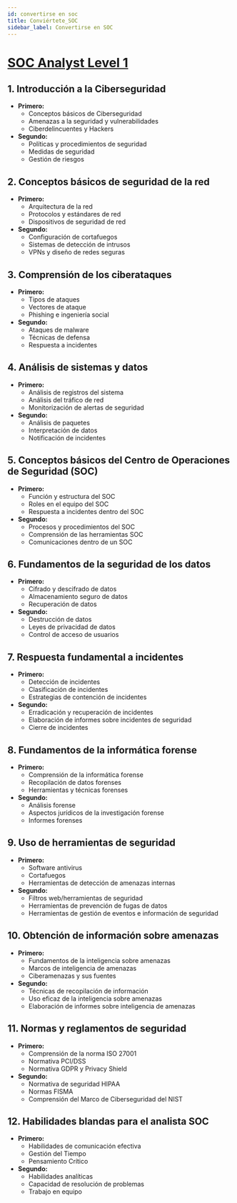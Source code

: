 ```yaml
---
id: convertirse en soc
title: Conviértete_SOC
sidebar_label: Convertirse en SOC
---
```


# [SOC Analyst Level 1](https://roadmap.sh/ai/soc-analyst-level-1-wi5uc)

## 1. Introducción a la Ciberseguridad

- **Primero:**
  - Conceptos básicos de Ciberseguridad
  - Amenazas a la seguridad y vulnerabilidades
  - Ciberdelincuentes y Hackers
- **Segundo:**
  - Políticas y procedimientos de seguridad
  - Medidas de seguridad
  - Gestión de riesgos

## 2. Conceptos básicos de seguridad de la red

- **Primero:**
  - Arquitectura de la red
  - Protocolos y estándares de red
  - Dispositivos de seguridad de red
- **Segundo:**
  - Configuración de cortafuegos
  - Sistemas de detección de intrusos
  - VPNs y diseño de redes seguras

## 3. Comprensión de los ciberataques

- **Primero:**
  - Tipos de ataques
  - Vectores de ataque
  - Phishing e ingeniería social
- **Segundo:**
  - Ataques de malware
  - Técnicas de defensa
  - Respuesta a incidentes

## 4. Análisis de sistemas y datos

- **Primero:**
  - Análisis de registros del sistema
  - Análisis del tráfico de red
  - Monitorización de alertas de seguridad
- **Segundo:**
  - Análisis de paquetes
  - Interpretación de datos
  - Notificación de incidentes

## 5. Conceptos básicos del Centro de Operaciones de Seguridad (SOC)

- **Primero:**
  - Función y estructura del SOC
  - Roles en el equipo del SOC
  - Respuesta a incidentes dentro del SOC
- **Segundo:**
  - Procesos y procedimientos del SOC
  - Comprensión de las herramientas SOC
  - Comunicaciones dentro de un SOC

## 6. Fundamentos de la seguridad de los datos

- **Primero:**
  - Cifrado y descifrado de datos
  - Almacenamiento seguro de datos
  - Recuperación de datos
- **Segundo:**
  - Destrucción de datos
  - Leyes de privacidad de datos
  - Control de acceso de usuarios

## 7. Respuesta fundamental a incidentes

- **Primero:**
  - Detección de incidentes
  - Clasificación de incidentes
  - Estrategias de contención de incidentes
- **Segundo:**
  - Erradicación y recuperación de incidentes
  - Elaboración de informes sobre incidentes de seguridad
  - Cierre de incidentes

## 8. Fundamentos de la informática forense

- **Primero:**
  - Comprensión de la informática forense
  - Recopilación de datos forenses
  - Herramientas y técnicas forenses
- **Segundo:**
  - Análisis forense
  - Aspectos jurídicos de la investigación forense
  - Informes forenses

## 9. Uso de herramientas de seguridad

- **Primero:**
  - Software antivirus
  - Cortafuegos
  - Herramientas de detección de amenazas internas
- **Segundo:**
  - Filtros web/herramientas de seguridad
  - Herramientas de prevención de fugas de datos
  - Herramientas de gestión de eventos e información de seguridad

## 10. Obtención de información sobre amenazas

- **Primero:**
  - Fundamentos de la inteligencia sobre amenazas
  - Marcos de inteligencia de amenazas
  - Ciberamenazas y sus fuentes
- **Segundo:**
  - Técnicas de recopilación de información
  - Uso eficaz de la inteligencia sobre amenazas
  - Elaboración de informes sobre inteligencia de amenazas

## 11. Normas y reglamentos de seguridad

- **Primero:**
  - Comprensión de la norma ISO 27001
  - Normativa PCI/DSS
  - Normativa GDPR y Privacy Shield
- **Segundo:**
  - Normativa de seguridad HIPAA
  - Normas FISMA
  - Comprensión del Marco de Ciberseguridad del NIST

## 12. Habilidades blandas para el analista SOC

- **Primero:**
  - Habilidades de comunicación efectiva
  - Gestión del Tiempo
  - Pensamiento Crítico
- **Segundo:**
  - Habilidades analíticas
  - Capacidad de resolución de problemas
  - Trabajo en equipo
